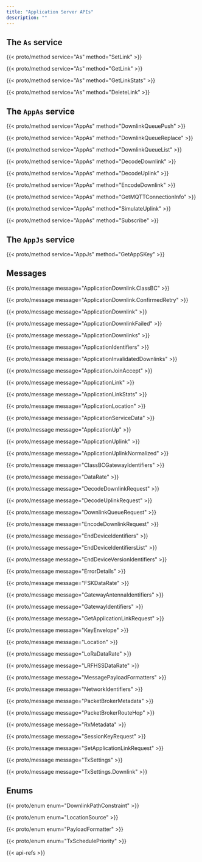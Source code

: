 ```yaml
---
title: "Application Server APIs"
description: ""
---
```


## The `As` service

{{< proto/method service="As" method="SetLink" >}}

{{< proto/method service="As" method="GetLink" >}}

{{< proto/method service="As" method="GetLinkStats" >}}

{{< proto/method service="As" method="DeleteLink" >}}

## The `AppAs` service

{{< proto/method service="AppAs" method="DownlinkQueuePush" >}}

{{< proto/method service="AppAs" method="DownlinkQueueReplace" >}}

{{< proto/method service="AppAs" method="DownlinkQueueList" >}}

{{< proto/method service="AppAs" method="DecodeDownlink" >}}

{{< proto/method service="AppAs" method="DecodeUplink" >}}

{{< proto/method service="AppAs" method="EncodeDownlink" >}}

{{< proto/method service="AppAs" method="GetMQTTConnectionInfo" >}}

{{< proto/method service="AppAs" method="SimulateUplink" >}}

{{< proto/method service="AppAs" method="Subscribe" >}}

## The `AppJs` service

{{< proto/method service="AppJs" method="GetAppSKey" >}}

## Messages

{{< proto/message message="ApplicationDownlink.ClassBC" >}}

{{< proto/message message="ApplicationDownlink.ConfirmedRetry" >}}

{{< proto/message message="ApplicationDownlink" >}}

{{< proto/message message="ApplicationDownlinkFailed" >}}

{{< proto/message message="ApplicationDownlinks" >}}

{{< proto/message message="ApplicationIdentifiers" >}}

{{< proto/message message="ApplicationInvalidatedDownlinks" >}}

{{< proto/message message="ApplicationJoinAccept" >}}

{{< proto/message message="ApplicationLink" >}}

{{< proto/message message="ApplicationLinkStats" >}}

{{< proto/message message="ApplicationLocation" >}}

{{< proto/message message="ApplicationServiceData" >}}

{{< proto/message message="ApplicationUp" >}}

{{< proto/message message="ApplicationUplink" >}}

{{< proto/message message="ApplicationUplinkNormalized" >}}

{{< proto/message message="ClassBCGatewayIdentifiers" >}}

{{< proto/message message="DataRate" >}}

{{< proto/message message="DecodeDownlinkRequest" >}}

{{< proto/message message="DecodeUplinkRequest" >}}

{{< proto/message message="DownlinkQueueRequest" >}}

{{< proto/message message="EncodeDownlinkRequest" >}}

{{< proto/message message="EndDeviceIdentifiers" >}}

{{< proto/message message="EndDeviceIdentifiersList" >}}

{{< proto/message message="EndDeviceVersionIdentifiers" >}}

{{< proto/message message="ErrorDetails" >}}

{{< proto/message message="FSKDataRate" >}}

{{< proto/message message="GatewayAntennaIdentifiers" >}}

{{< proto/message message="GatewayIdentifiers" >}}

{{< proto/message message="GetApplicationLinkRequest" >}}

{{< proto/message message="KeyEnvelope" >}}

{{< proto/message message="Location" >}}

{{< proto/message message="LoRaDataRate" >}}

{{< proto/message message="LRFHSSDataRate" >}}

{{< proto/message message="MessagePayloadFormatters" >}}

{{< proto/message message="NetworkIdentifiers" >}}

{{< proto/message message="PacketBrokerMetadata" >}}

{{< proto/message message="PacketBrokerRouteHop" >}}

{{< proto/message message="RxMetadata" >}}

{{< proto/message message="SessionKeyRequest" >}}

{{< proto/message message="SetApplicationLinkRequest" >}}

{{< proto/message message="TxSettings" >}}

{{< proto/message message="TxSettings.Downlink" >}}

## Enums

{{< proto/enum enum="DownlinkPathConstraint" >}}

{{< proto/enum enum="LocationSource" >}}

{{< proto/enum enum="PayloadFormatter" >}}

{{< proto/enum enum="TxSchedulePriority" >}}

{{< api-refs >}}
